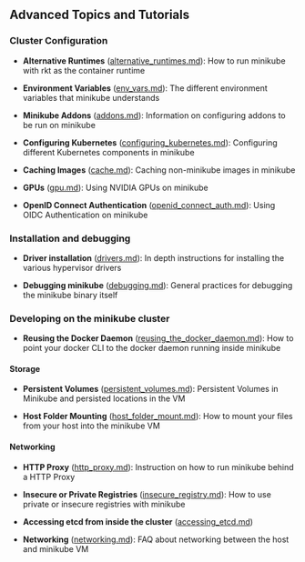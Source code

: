 ## Advanced Topics and Tutorials

### Cluster Configuration

* **Alternative Runtimes** ([alternative_runtimes.md](alternative_runtimes.md)): How to run minikube with rkt as the container runtime

* **Environment Variables** ([env_vars.md](env_vars.md)): The different environment variables that minikube understands

* **Minikube Addons** ([addons.md](addons.md)): Information on configuring addons to be run on minikube

* **Configuring Kubernetes** ([configuring_kubernetes.md](configuring_kubernetes.md)): Configuring different Kubernetes components in minikube

* **Caching Images** ([cache.md](cache.md)): Caching non-minikube images in minikube

* **GPUs** ([gpu.md](gpu.md)): Using NVIDIA GPUs on minikube

* **OpenID Connect Authentication** ([openid_connect_auth.md](openid_connect_auth.md)): Using OIDC Authentication on minikube

### Installation and debugging

* **Driver installation** ([drivers.md](drivers.md)): In depth instructions for installing the various hypervisor drivers

* **Debugging minikube** ([debugging.md](debugging.md)): General practices for debugging the minikube binary itself

### Developing on the minikube cluster

* **Reusing the Docker Daemon** ([reusing_the_docker_daemon.md](reusing_the_docker_daemon.md)): How to point your docker CLI to the docker daemon running inside minikube

#### Storage

* **Persistent Volumes** ([persistent_volumes.md](persistent_volumes.md)): Persistent Volumes in Minikube and persisted locations in the VM

* **Host Folder Mounting** ([host_folder_mount.md](host_folder_mount.md)): How to mount your files from your host into the minikube VM

#### Networking

* **HTTP Proxy** ([http_proxy.md](http_proxy.md)): Instruction on how to run minikube behind a HTTP Proxy

* **Insecure or Private Registries** ([insecure_registry.md](insecure_registry.md)): How to use private or insecure registries with minikube

* **Accessing etcd from inside the cluster** ([accessing_etcd.md](accessing_etcd.md))

* **Networking** ([networking.md](networking.md)): FAQ about networking between the host and minikube VM
